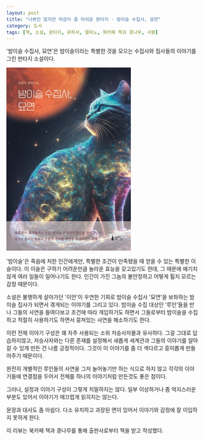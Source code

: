 ```yaml
---
layout: post
title: "나쁘진 않지만 마감이 좀 아쉬운 판타지 - 밤이슬 수집사, 묘연"
category: 도서
tags: [책, 소설, 판타지, 루하서, 델피노, 북카페 책과 콩나무, 서평]
---
```


'밤이슬 수집사, 묘연'은
밤이슬이라는 특별한 것을 모으는 수집사와 짐사들의 이야기를 그린 판타지 소설이다.

![표지](/images/book/night-dew-collector-myoyeon-book-h480.jpg)

'밤이슬'은 죽음에 처한 인간에게만, 특별한 조건이 만족됐을 때 얻을 수 있는 특별한 이슬이다.
이 이슬은 구하기 어려운만큼 놀라운 효능을 갖고있기도 한데,
그 때문에 예기치않게 여러 일들이 일어나기도 한다.
인간이 가진 그놈의 불안정하고 어떻게 튈지 모르는 감정 때문이다.

소설은 불행하게 살아가던 '이안'이
우연한 기회로 밤이슬 수집사 '묘연'을 보좌하는
밤이슬 집사가 되면서 겪게되는 이야기를 그리고 있다.
밤이슬 수집 대상인 '루인'들을 만나
그들의 사연을 들여다보고
조건에 따라 개입하기도 하면서
그들로부터 밤이슬을 수집하고
적절히 사용하기도 하면서
뭉쳐있는 사연을 해소하기도 한다.

이런 전체 이야기 구성은 꽤 자주 사용되는 소위 저승사자물과 유사하다.
그걸 그대로 답습하지않고,
저승사자와는 다른 존재를 설정해서
새롭게 세계관과 그들의 이야기를 알아갈 수 있게 만든 건 나름 긍정적이다.
그것이 이 이야기를 좀 더 색다르고 흥미롭게 만들어주기 때문이다.

완전히 개별적인 루인들의 사연을 그저 늘어놓기만 하는 식으로 하지 않고
각각의 이야기들에 연결점을 두어서
전체를 하나의 이야기처럼 만든것도 좋은 점이다.

그러나, 설정과 이야기 구성이 그렇게 치밀하지는 않다.
일부 이상하거나 좀 억지스러운 부분도 있어서
이야기가 매끄럽게 읽히지는 않는다.

문장과 대사도 좀 아쉽다.
다소 유치하고 과장된 면이 있어서
이야기와 감정에 잘 이입하지 못하게 한다.



<div class="im im-info">
이 리뷰는 북카페 책과 콩나무를 통해 출판사로부터 책을 받고 작성했다.
</div>
